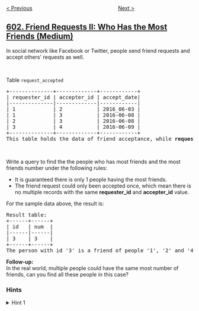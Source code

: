 <!--|This file generated by command(leetcode description); DO NOT EDIT.    |-->
<!--+----------------------------------------------------------------------+-->
<!--|@author    openset <openset.wang@gmail.com>                           |-->
<!--|@link      https://github.com/openset                                 |-->
<!--|@home      https://github.com/openset/leetcode                        |-->
<!--+----------------------------------------------------------------------+-->

[< Previous](https://github.com/openset/leetcode/tree/master/problems/human-traffic-of-stadium "Human Traffic of Stadium")
　　　　　　　　　　　　　　　　
[Next >](https://github.com/openset/leetcode/tree/master/problems/consecutive-available-seats "Consecutive Available Seats")

## [602. Friend Requests II: Who Has the Most Friends (Medium)](https://leetcode.com/problems/friend-requests-ii-who-has-the-most-friends "好友申请 II ：谁有最多的好友")

<p>In social network like Facebook or Twitter, people send friend requests and accept others&#39; requests as well.</p>

<p>&nbsp;</p>

<p>Table <code>request_accepted</code></p>

<pre>
+--------------+-------------+------------+
| requester_id | accepter_id | accept_date|
|--------------|-------------|------------|
| 1            | 2           | 2016_06-03 |
| 1            | 3           | 2016-06-08 |
| 2            | 3           | 2016-06-08 |
| 3            | 4           | 2016-06-09 |
+--------------+-------------+------------+
This table holds the data of friend acceptance, while <b>requester_id</b> and <b>accepter_id</b> both are the id of a person.
</pre>

<p>&nbsp;</p>

<p>Write a query to find the the people who has most friends and the most friends number under the following rules:</p>

<ul>
	<li>It is guaranteed there is only 1 people having the most friends.</li>
	<li>The friend request could only been accepted once, which mean there is no multiple records with the same <b>requester_id</b> and <b>accepter_id</b> value.</li>
</ul>

<p>For the sample data above, the result is:</p>

<pre>
Result table:
+------+------+
| id   | num  |
|------|------|
| 3    | 3    |
+------+------+
The person with id &#39;3&#39; is a friend of people &#39;1&#39;, &#39;2&#39; and &#39;4&#39;, so he has 3 friends in total, which is the most number than any others.
</pre>

<p><b>Follow-up:</b><br />
In the real world, multiple people could have the same most number of friends, can you find all these people in this case?</p>

### Hints
<details>
<summary>Hint 1</summary>
Being friends is bidirectional. If you accept someone's adding friend request, both you and the other person will have one more friend.
</details>
